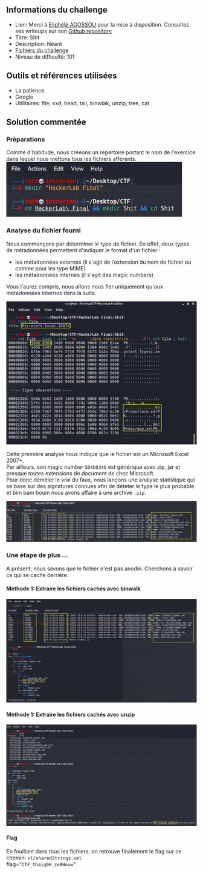 ## Informations du challenge
- Lien: Merci à [Eliphélé AGOSSOU](https://twitter.com/charliagossou) pour la mise à disposition. Consultez ses writeups sur son [Github repository](https://github.com/CharliGithub/CTF) 
- Titre: Shit
- Description: Néant  
- [Fichiers du challenge](https://github.com/nanamou224/Become-a-CTF-player/blob/main/Steganography%20%26%20Steganalysis/Steganalysis/Image%20Steganalysis/Root-me/Gunnm/Ressources/ch1.png)
- Niveau de difficulté: 101


## Outils et références utilisées
- La patience
- Google
- Utilitaires: file, xxd, head, tail, binwlak, unzip, tree, cat


## Solution commentée
### Préparations 
Comme d'habitude, nous créeons un repertoire portant le nom de l'exercice dans lequel nous mettons tous les fichiers afférents.
![tree cd](https://github.com/nanamou224/Become-a-CTF-player/blob/main/Steganography%20%26%20Steganalysis/Steganalysis/File%20Steganalysis/HackerLab2019/Shit/Ressources/mkdir%20cd.png)

### Analyse du fichier fourni
Nous commençons par déterminer le type de fichier. En effet, deux types de métadonnées permettent d'indiquer le format d'un fichier :  
- les métadonnées externes (il s'agit de l’extension du nom de fichier ou comme pour les type MIME)  
- les métadonnées internes (il s'agit des magic numbers)  

Vous l'aurez compris, nous allons nous fier uniquement qu'aux métadonnées internes dans la suite. 

![file xxd head tail](https://github.com/nanamou224/Become-a-CTF-player/blob/main/Steganography%20%26%20Steganalysis/Steganalysis/File%20Steganalysis/HackerLab2019/Shit/Ressources/file%20xxd.png)

Cette première analyse nous indique que le fichier est un Microsoft Excel 2007+.   
Par ailleurs, son magic number `504b0340` est générique avec zip, jar et presque toutes extensions de document de chez Microsoft.   
Pour donc démêler le vrai du faux, nous lançons une analyse statistique qui se base sur des signatures connues afin de déteter le type le plus probable et bim bam boum nous avons affaire à une archive `.zip`.

![binwalk B](https://github.com/nanamou224/Become-a-CTF-player/blob/main/Steganography%20%26%20Steganalysis/Steganalysis/File%20Steganalysis/HackerLab2019/Shit/Ressources/binwalk.png)


### Une étape de plus ...
A présent, nous savons que le fichier n'est pas anodin. Cherchons à savoir ce qui se cache derrière. 
#### Méthode 1: Extraire les fichiers cachés avec binwalk   
![binwalk e](https://github.com/nanamou224/Become-a-CTF-player/blob/main/Steganography%20%26%20Steganalysis/Steganalysis/File%20Steganalysis/HackerLab2019/Shit/Ressources/binwalk%20tree.png)

#### Méthode 1: Extraire les fichiers cachés avec unzip  
![unzip tree cat](https://github.com/nanamou224/Become-a-CTF-player/blob/main/Steganography%20%26%20Steganalysis/Steganalysis/File%20Steganalysis/HackerLab2019/Shit/Ressources/unzip%20tree%20cat.png)


#### Flag   
En fouillant dans tous les fichiers, on retrouve finalement le flag sur ce chemin: `xl/sharedStrings.xml`  
flag="`CTF_thaiq0H_ze8Hoow`"  

